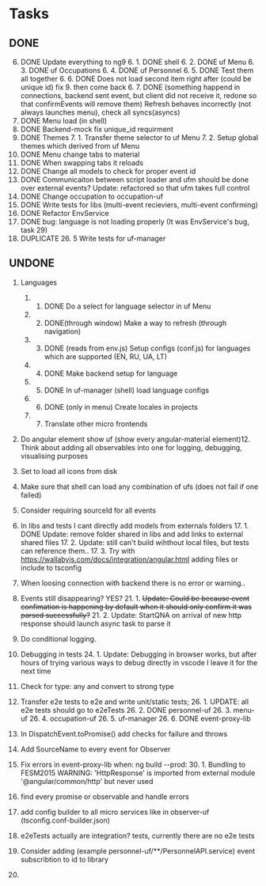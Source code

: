 # Tasks

## DONE
6. DONE Update everything to ng9
    6. 1. DONE shell
    6. 2. DONE uf Menu
    6. 3. DONE uf Occupations
    6. 4. DONE uf Personnel
    6. 5. DONE Test them all together
    6. 6. DONE Does not load second item right after (could be unique id) fix 9. then come back
    6. 7. DONE (something happend in connections, backend sent event, but client did not receive it, redone so that confirmEvents will remove them) Refresh behaves incorrectly (not always launches menu), check all syncs(asyncs)
4. DONE Menu load (in shell)
9. DONE Backend-mock fix unique_id requirment
7. DONE Themes
    7. 1. Transfer theme selector to uf Menu
    7. 2. Setup global themes which derived from uf Menu
10. DONE Menu change tabs to material 
16. DONE When swapping tabs it reloads
18. DONE Change all models to check for proper event id
16. DONE Communicaiton between script loader and ufm should be done over external events? Update: refactored so that ufm takes full control
11. DONE Change occupation to occupation-uf
23. DONE Write tests for libs (multi-event recieviers, multi-event confirming)
29. DONE Refactor EnvService 
31. DONE bug: language is not loading properly (It was EnvService's bug, task 29)
19. DUPLICATE 26. 5 Write tests for uf-manager

## UNDONE
1. Languages
    1. 1. DONE Do a select for language selector in uf Menu
    1. 2. DONE(through window) Make a way to refresh (through navigation)
    1. 3. DONE (reads from env.js) Setup configs (conf.js) for languages which are supported (EN, RU, UA, LT)
    1. 4. DONE Make backend setup for language 
    1. 5. DONE In uf-manager (shell) load language configs
    1. 6. DONE (only in menu) Create locales in projects
    1. 7. Translate other micro frontends
8. Do angular element show uf (show every angular-material element)12. Think about adding all observables into one for logging, debugging, visualising purposes
13. Set to load all icons from disk
14. Make sure that shell can load any combination of ufs (does not fail if one failed)
15. Consider requiring sourceId for all events
17. In libs and tests I cant directly add models from externals folders
    17. 1. DONE Update: remove folder shared in libs and add links to external shared files
    17. 2. Update: still can't build wihthout local files, but tests can reference them..
    17. 3. Try with https://wallabyjs.com/docs/integration/angular.html adding files or include to tsconfig
20. When loosing connection with backend there is no error or warning..
21. Events still disappearing? YES?
    21. 1. ~~Update: Could be because event confimation is happening by default when it should only confirm it was parsed successfully?~~
    21. 2. Update: StartQNA on arrival of new http response should launch async task to parse it
22. Do conditional logging.
24. Debugging in tests
    24. 1. Update: Debugging in browser works, but after hours of trying various ways to debug directly in vscode I leave it for the next time
25. Check for type: any and convert to strong type
26. Transfer e2e tests to e2e and write unit/static tests; 
    26. 1. UPDATE: all e2e tests should go to e2eTests
    26. 2. DONE personnel-uf
    26. 3. menu-uf
    26. 4. occupation-uf
    26. 5. uf-manager
    26. 6. DONE event-proxy-lib
27. In DispatchEvent.toPromise() add checks for failure and throws
28. Add SourceName to every event for Observer
30. Fix errors in event-proxy-lib when: ng build --prod:
    30. 1. Bundling to FESM2015 WARNING: 'HttpResponse' is imported from external module '@angular/common/http' but never used
32. find every promise or observable and handle errors
33. add config builder to all micro services like in observer-uf (tsconfig.conf-builder.json)
34. e2eTests actually are integration? tests, currently there are no e2e tests
35. Consider adding (example personnel-uf/**/PersonnelAPI.service) event subscribtion to id to library
 
36.